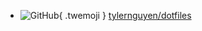 <div class="grid cards" markdown>

- ![GitHub](/assets/img/uses-this/icons/GitHub.svg){ .twemoji } [tylernguyen/dotfiles](https://github.com/tylernguyen/dotfiles)

</div>